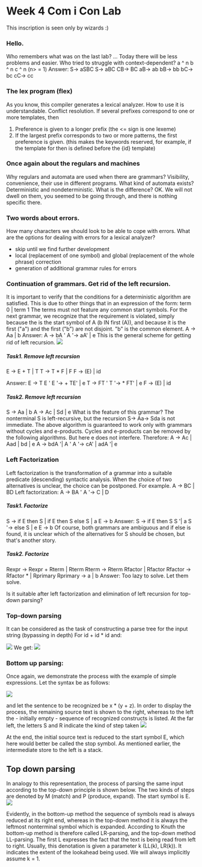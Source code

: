# Week 4 Com i Con Lab
This inscription is seen only by wizards :)
### Hello.
Who remembers what was on the last lab? ...
Today there will be less problems and easier.
Who tried to struggle with context-dependent? a ^ n b ^ n c ^ n (n> = 1)
Answer:
S-> aSBC
S-> aBC
CB-> BC
aB-> ab
bB-> bb
bC-> bc
cC-> cc

### The lex program (flex)
As you know, this compiler generates a lexical analyzer. How to use it is understandable.
Conflict resolution. If several prefixes correspond to one or more templates, then
1) Preference is given to a longer prefix (the <= sign is one lexeme)
2) If the largest prefix corresponds to two or more patterns, the first preference is given. (this makes the keywords reserved, for example, if the template for then is defined before the {id} template)


### Once again about the regulars and machines
Why regulars and automata are used when there are grammars? Visibility, convenience, their use in different programs. What kind of automata exists? Deterministic and nondeterministic. What is the difference? OK. We will not dwell on them, you seemed to be going through, and there is nothing specific there.

### Two words about errors.
How many characters we should look to be able to cope with errors. 
What are the options for dealing with errors for a lexical analyzer?
- skip until we find further development
- local (replacement of one symbol) and global (replacement of the whole phrase) correction
- generation of additional grammar rules for errors

### Continuation of grammars. Get rid of the left recursion.
It is important to verify that the conditions for a deterministic algorithm are satisfied. This is due to other things that in an expression of the form:
term 0 | term 1
The terms must not feature any common start symbols.
For the next grammar, we recognize that the requirement is violated, simply because the is the start symbol of A (b IN first (A)), and because it is the first ("a") and the first ("b") are not disjoint. "b" is the common element.
A -> Aa | b
Answer:
A -> bA '
A '-> aA' | e
This is the general scheme for getting rid of left recursion.
![](https://i.imgur.com/xG3NIOl.png)

##### Task1. Remove left recursion
E -> E + T | T
T -> T * F | F
F -> (E) | id

Answer:
E -> T E '
E '-> + TE' | e
T -> FT '
T '-> * FT' | e
F -> (E) | id

##### Task2. Remove left recursion
S -> Aa | b
A -> Ac | Sd | e
What is the feature of this grammar? The nonterminal S is left-recursive, but the recursion S-> Aa-> Sda is not immediate. The above algorithm is guaranteed to work only with grammars without cycles and e-products. Cycles and e-products can be removed by the following algorithms.
But here e does not interfere. Therefore:
A -> Ac | Aad | bd | e
A -> bdA '| A '
A '-> cA' | adA '| e

### Left Factorization
Left factorization is the transformation of a grammar into a suitable predicate (descending) syntactic analysis. When the choice of two alternatives is unclear, the choice can be postponed.
For example.
A -> BC | BD
Left factorization:
A -> BA '
A '-> C | D

##### Task1. Factorize
S -> if E then S | if E then S else S | a
E -> b
Answer:
S -> if E then S S '| a
S '-> else S | e
E -> b
Of course, both grammars are ambiguous and if else is found, it is unclear which of the alternatives for S should be chosen, but that's another story.

##### Task2. Factorize
Rexpr -> Rexpr + Rterm | Rterm
Rterm -> Rterm Rfactor | Rfactor
Rfactor -> Rfactor * | Rprimary
Rprimary -> a | b
Answer:
Too lazy to solve. Let them solve.

Is it suitable after left factorization and elimination of left recursion for top-down parsing?

### Top-down parsing
It can be considered as the task of constructing a parse tree for the input string (bypassing in depth)
For id + id * id and:

![](https://i.imgur.com/fVaL4Ci.png)
We get:
![](https://i.imgur.com/dzEub5D.png)



### Bottom up parsing:

Once again, we demonstrate the process with the example of simple expressions. Let the syntax be as follows:

![](https://i.imgur.com/AIsAmum.png)

and let the sentence to be recognized be x * (y + z). In order to display the process, the remaining source text is shown to the right, whereas to the left the - initially empty - sequence of recognized constructs is listed. At the far left, the letters S and R indicate the kind of step taken
![](https://i.imgur.com/ENZMfwX.png)

At the end, the initial source text is reduced to the start symbol E, which here would better be called the stop symbol. As mentioned earlier, the intermediate store to the left is a stack.

## Top down parsing
In analogy to this representation, the process of parsing the same input according to the top-down principle is shown below. The two kinds of steps are denoted by M (match) and P (produce, expand). The start symbol is E.
![](https://i.imgur.com/c6Riaxk.png)

Evidently, in the bottom-up method the sequence of symbols read is always reduced at its right end, whereas in the top-down method it is always the leftmost nonterminal symbol which is expanded. According to Knuth the bottom-up method is therefore called LR-parsing, and the top-down method LL-parsing. The first L expresses the fact that the text is being read from left to right. Usually, this denotation is given a parameter k (LL(k), LR(k)). It indicates the extent of the lookahead being used. We will always implicitly assume k = 1.



